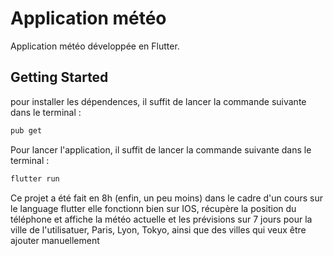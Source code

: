 # Application météo

Application météo développée en Flutter.

## Getting Started


pour installer les dépendences, il suffit de lancer la commande suivante dans le terminal :

```bash
pub get
```
Pour lancer l'application, il suffit de lancer la commande suivante dans le terminal :

```bash
flutter run
```

Ce projet a été fait en 8h (enfin, un peu moins) dans le cadre d'un cours sur le language flutter
elle fonctionn bien sur IOS, récupère la position du téléphone et affiche la météo actuelle et les prévisions sur 7 jours pour la ville de l'utilisatuer, Paris, Lyon, Tokyo, ainsi que des villes qui veux être ajouter manuellement

